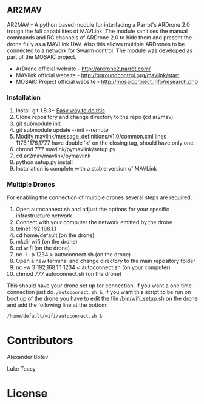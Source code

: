 ## AR2MAV 

AR2MAV - A python based module for interfacing a Parrot's ARDrone 2.0 trough the full capabilities of MAVLink. The module sanitises the manual commands and RC channels of ARDrone 2.0 to hide them and present the drone fully as a MAVLink UAV. Also this allows multiple ARDrones to be connected to a network for Swarm control.
The module was developed as part of the MOSAIC project.

* ArDrone official website - http://ardrone2.parrot.com/
* MAVlink official website - http://qgroundcontrol.org/mavlink/start
* MOSAIC Project official website - http://mosaicproject.info/research.php

### Installation ###
1. Install git 1.8.3+ [Easy way to do this](http://linuxg.net/how-to-install-git-1-8-4-on-ubuntu-14-0413-1013-0412-1012-04-linux-mint-16151413-pear-os-87-and-elementary-os-0-2/)
2. Clone repository and change directory to the repo (cd ar2mav)
3. git submodule init
4. git submodule update --init --remote
5. Modify mavlink/message_definitions/v1.0/common.xml lines 1175,1176,1777 have double '<' on the closing </field> tag, should have only one.
6. chmod 777 mavlink/pymavlink/setup.py
7. cd ar2mav/mavlink/pymavlink 
8. python setup.py install
9. Installation is complete with a stable version of MAVLink

### Multiple Drones 

For enabling the connection of multiple drones several steps are required:

1. Open autoconnect.sh and adjust the options for your spesific infrastructure network
2. Connect with your computer the network emitted by the drone
2. telnet 192.168.1.1
3. cd home/default (on the drone)
4. mkdir wifi (on the drone)
5. cd wifi (on the drone)
6. nc -l -p 1234 > autoconnect.sh (on the drone)
7. Open a new terminal and change directory to the main repository folder
8. nc -w 3 192.168.1.1 1234 < autoconnect.sh (on your computer)
9. chmod 777 autoconnect.sh (on the drone)

This should have your drone set up for connection. If you want a one time connection just do`./autoconnect.sh &`, if you want this script to be run on boot up of the drone you have to edit the file /bin/wifi_setup.sh on the drone and add the following line at the bottom:

`/home/default/wifi/autoconnect.sh &`

Contributors
============
Alexander Botev

Luke Teacy

License
=======
